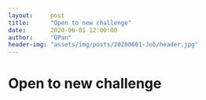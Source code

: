 ```yaml
---
layout:     post
title:      "Open to new challenge"
date:       2020-06-01 12:00:00
author:     "QPan"
header-img: "assets/img/posts/20200601-Job/header.jpg"
---
```


# [](#header-1)Open to new challenge
